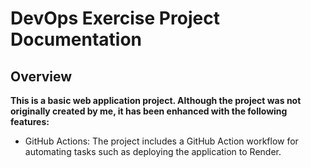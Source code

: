 # DevOps Exercise Project Documentation
## Overview

**This is a basic web application project. Although the project was not originally created by me, it has been enhanced with the following features:**

  - GitHub Actions: The project includes a GitHub Action workflow for automating tasks such as deploying the application to Render.

